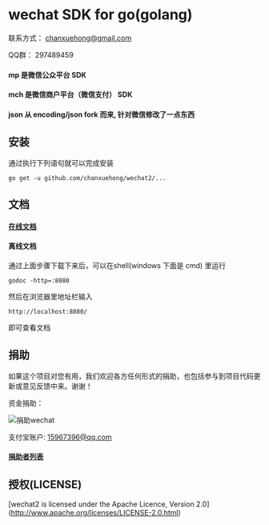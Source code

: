 # wechat SDK for go(golang)

联系方式： chanxuehong@gmail.com

QQ群：    297489459

#### mp   是微信公众平台 SDK
#### mch  是微信商户平台（微信支付） SDK
#### json 从 encoding/json fork 而来, 针对微信修改了一点东西

## 安装
通过执行下列语句就可以完成安装

	go get -u github.com/chanxuehong/wechat2/...

## 文档

#### [在线文档](http://godoc.org/github.com/chanxuehong/wechat2)

#### 离线文档
通过上面步骤下载下来后，可以在shell(windows 下面是 cmd) 里运行

	godoc -http=:8080
	
然后在浏览器里地址栏输入 

	http://localhost:8080/
	
即可查看文档

## 捐助
如果这个项目对您有用，我们欢迎各方任何形式的捐助，也包括参与到项目代码更新或意见反馈中来。谢谢！

资金捐助：

![捐助wechat](https://github.com/chanxuehong/wechat2/blob/master/alipay.png)

支付宝账户: 15967396@qq.com

#### [捐助者列表](https://github.com/chanxuehong/wechat2/blob/master/donors.md)


## 授权(LICENSE)

[wechat2 is licensed under the Apache Licence, Version 2.0]
(http://www.apache.org/licenses/LICENSE-2.0.html)

